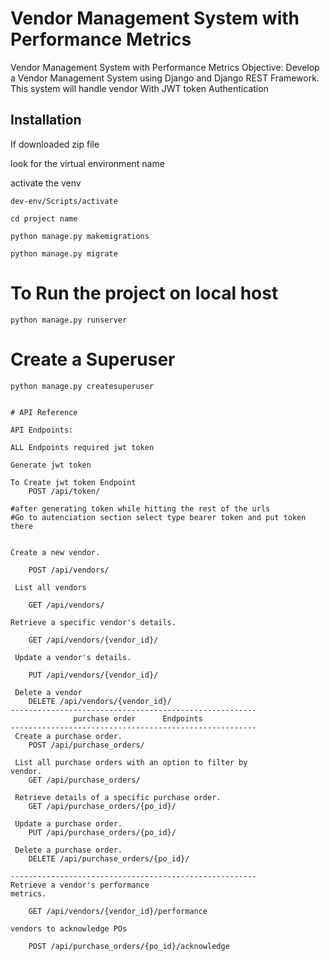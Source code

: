 
# Vendor Management System with Performance Metrics



Vendor Management System with Performance Metrics
Objective:
Develop a Vendor Management System using Django and Django REST Framework. This system will handle vendor 
With JWT token Authentication
## Installation

If downloaded zip file

look for the virtual environment name

activate the venv 

    dev-env/Scripts/activate

    cd project name

    python manage.py makemigrations

    python manage.py migrate

# To Run the project on local host

    python manage.py runserver

# Create a Superuser 
    python manage.py createsuperuser



```
 
# API Reference

API Endpoints:

ALL Endpoints required jwt token

Generate jwt token 

To Create jwt token Endpoint
    POST /api/token/

#after generating token while hitting the rest of the urls 
#Go to autenciation section select type bearer token and put token there


Create a new vendor.

    POST /api/vendors/

 List all vendors

    GET /api/vendors/
  
Retrieve a specific vendor's details.

    GET /api/vendors/{vendor_id}/

 Update a vendor's details.

    PUT /api/vendors/{vendor_id}/

 Delete a vendor
    DELETE /api/vendors/{vendor_id}/
-------------------------------------------------------
              purchase order      Endpoints
-------------------------------------------------------
 Create a purchase order.
    POST /api/purchase_orders/

 List all purchase orders with an option to filter by
vendor.
    GET /api/purchase_orders/

 Retrieve details of a specific purchase order.
    GET /api/purchase_orders/{po_id}/

 Update a purchase order.
    PUT /api/purchase_orders/{po_id}/

 Delete a purchase order.
    DELETE /api/purchase_orders/{po_id}/

-------------------------------------------------------
Retrieve a vendor's performance
metrics.

    GET /api/vendors/{vendor_id}/performance

vendors to acknowledge POs

    POST /api/purchase_orders/{po_id}/acknowledge


